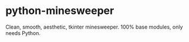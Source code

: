 # python-minesweeper
Clean, smooth, aesthetic, tkinter minesweeper. 100% base modules, only needs Python.
